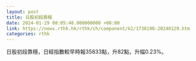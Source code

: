 ```yaml
---
layout: post
title: 日股初段靠穩
date: 2024-01-29 08:05:48.000000000 +08:00
link: https://news.rthk.hk/rthk/ch/component/k2/1738190-20240129.htm
categories: rthk
---
```


日股初段靠穩，日經指數較早時報35833點，升82點，升幅0.23%。

